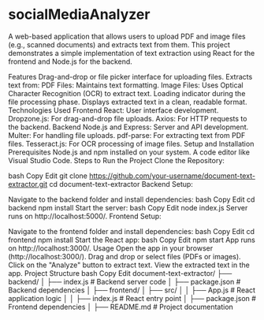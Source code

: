 # socialMediaAnalyzer
A web-based application that allows users to upload PDF and image files (e.g., scanned documents) and extracts text from them. This project demonstrates a simple implementation of text extraction using React for the frontend and Node.js for the backend.

Features
Drag-and-drop or file picker interface for uploading files.
Extracts text from:
PDF Files: Maintains text formatting.
Image Files: Uses Optical Character Recognition (OCR) to extract text.
Loading indicator during the file processing phase.
Displays extracted text in a clean, readable format.
Technologies Used
Frontend
React: User interface development.
Dropzone.js: For drag-and-drop file uploads.
Axios: For HTTP requests to the backend.
Backend
Node.js and Express: Server and API development.
Multer: For handling file uploads.
pdf-parse: For extracting text from PDF files.
Tesseract.js: For OCR processing of image files.
Setup and Installation
Prerequisites
Node.js and npm installed on your system.
A code editor like Visual Studio Code.
Steps to Run the Project
Clone the Repository:

bash
Copy
Edit
git clone https://github.com/your-username/document-text-extractor.git
cd document-text-extractor
Backend Setup:

Navigate to the backend folder and install dependencies:
bash
Copy
Edit
cd backend
npm install
Start the server:
bash
Copy
Edit
node index.js
Server runs on http://localhost:5000/.
Frontend Setup:

Navigate to the frontend folder and install dependencies:
bash
Copy
Edit
cd frontend
npm install
Start the React app:
bash
Copy
Edit
npm start
App runs on http://localhost:3000/.
Usage
Open the app in your browser (http://localhost:3000/).
Drag and drop or select files (PDFs or images).
Click on the "Analyze" button to extract text.
View the extracted text in the app.
Project Structure
bash
Copy
Edit
document-text-extractor/
├── backend/
│   ├── index.js         # Backend server code
│   ├── package.json     # Backend dependencies
│
├── frontend/
│   ├── src/
│   │   ├── App.js       # React application logic
│   │   ├── index.js     # React entry point
│   ├── package.json     # Frontend dependencies
│
├── README.md            # Project documentation


